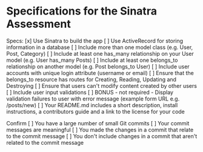 # Specifications for the Sinatra Assessment

Specs:
 [x] Use Sinatra to build the app
 [ ] Use ActiveRecord for storing information in a database
 [ ] Include more than one model class (e.g. User, Post, Category)
 [ ] Include at least one has_many relationship on your User model (e.g. User has_many Posts)
 [ ] Include at least one belongs_to relationship on another model (e.g. Post belongs_to User)
 [ ] Include user accounts with unique login attribute (username or email)
 [ ] Ensure that the belongs_to resource has routes for Creating, Reading, Updating and Destroying
 [ ] Ensure that users can't modify content created by other users
 [ ] Include user input validations
 [ ] BONUS - not required - Display validation failures to user with error message (example form URL e.g. /posts/new)
 [ ] Your README.md includes a short description, install instructions, a contributors guide and a link to the license for your code

Confirm
 [ ] You have a large number of small Git commits
 [ ] Your commit messages are meaningful
 [ ] You made the changes in a commit that relate to the commit message
 [ ] You don't include changes in a commit that aren't related to the commit message
